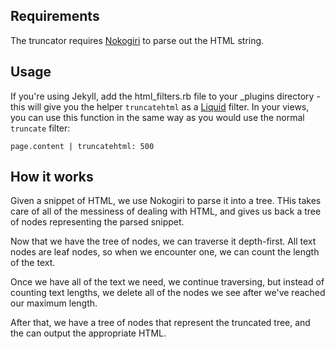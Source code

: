 ## Requirements

The truncator requires [Nokogiri][4] to parse out the HTML string.

## Usage

If you're using Jekyll, add the html_filters.rb file to your _plugins directory - this will give you the helper `truncatehtml` as a [Liquid][3] filter. In your views, you can use this function in the same way as you would use the normal `truncate` filter:

    page.content | truncatehtml: 500

## How it works

Given a snippet of HTML, we use Nokogiri to parse it into a tree. THis takes care of all of the messiness of dealing with HTML, and gives us back a tree of nodes representing the parsed snippet.

Now that we have the tree of nodes, we can traverse it depth-first. All text nodes are leaf nodes, so when we encounter one, we can count the length of the text.

Once we have all of the text we need, we continue traversing, but instead of counting text lengths, we delete all of the nodes we see after we've reached our maximum length.

After that, we have a tree of nodes that represent the truncated tree, and the can output the appropriate HTML.

[1]:https://github.com/MattHall/truncatehtml
[2]:http://pygments.org/
[3]:http://liquidmarkup.org
[4]:http://nokogiri.org/
